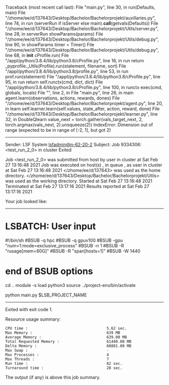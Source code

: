 Traceback (most recent call last):
  File "main.py", line 30, in <module>
    run(Defaults, main)
  File "/zhome/ee/d/137643/Desktop/Bachelor/Bachelorprojekt/auxillaries.py", line 74, in run
    (serverRun if isServer else main).__call__(getvals(Defaults))
  File "/zhome/ee/d/137643/Desktop/Bachelor/Bachelorprojekt/Utils/server.py", line 28, in serverRun
    showParams(params)
  File "/zhome/ee/d/137643/Desktop/Bachelor/Bachelorprojekt/Utils/debug.py", line 90, in showParams
    timer = Timer()
  File "/zhome/ee/d/137643/Desktop/Bachelor/Bachelorprojekt/Utils/debug.py", line 68, in __init__
    cProfile.run(
  File "/appl/python/3.8.4/lib/python3.8/cProfile.py", line 16, in run
    return _pyprofile._Utils(Profile).run(statement, filename, sort)
  File "/appl/python/3.8.4/lib/python3.8/profile.py", line 53, in run
    prof.run(statement)
  File "/appl/python/3.8.4/lib/python3.8/cProfile.py", line 95, in run
    return self.runctx(cmd, dict, dict)
  File "/appl/python/3.8.4/lib/python3.8/cProfile.py", line 100, in runctx
    exec(cmd, globals, locals)
  File "<string>", line 2, in <module>
  File "main.py", line 26, in main
    agent.learn(observations, actions, rewards, dones)
  File "/zhome/ee/d/137643/Desktop/Bachelor/Bachelorprojekt/agent.py", line 20, in learn
    self.learner.learn(self.values, state_after, action, reward, done)
  File "/zhome/ee/d/137643/Desktop/Bachelor/Bachelorprojekt/learner.py", line 32, in DoubleQlearn
    value_next = torch.gather(vals_target_next, 2, torch.argmax(vals_next, 2).unsqueeze(2))
IndexError: Dimension out of range (expected to be in range of [-2, 1], but got 2)

------------------------------------------------------------
Sender: LSF System <lsfadmin@n-62-20-2>
Subject: Job 9334306: <test_run_2_0> in cluster <dcc> Exited

Job <test_run_2_0> was submitted from host <n-62-30-4> by user <s183905> in cluster <dcc> at Sat Feb 27 13:16:48 2021
Job was executed on host(s) <n-62-20-2>, in queue <gpuv100>, as user <s183905> in cluster <dcc> at Sat Feb 27 13:16:48 2021
</zhome/ee/d/137643> was used as the home directory.
</zhome/ee/d/137643/Desktop/Bachelor/Bachelorprojekt/Utils> was used as the working directory.
Started at Sat Feb 27 13:16:48 2021
Terminated at Sat Feb 27 13:17:16 2021
Results reported at Sat Feb 27 13:17:16 2021

Your job looked like:

------------------------------------------------------------
# LSBATCH: User input
#!/bin/sh
#BSUB -q hpc
#BSUB -q gpuv100
#BSUB -gpu "num=1:mode=exclusive_process"
#BSUB -n 1
#BSUB -R "rusage[mem=60G]"
#BSUB -R "span[hosts=1]"
#BSUB -W 1440
# end of BSUB options
cd ..
module -s load python3
source ../project-env/bin/activate

python main.py $LSB_PROJECT_NAME


------------------------------------------------------------

Exited with exit code 1.

Resource usage summary:

    CPU time :                                   5.62 sec.
    Max Memory :                                 639 MB
    Average Memory :                             639.00 MB
    Total Requested Memory :                     61440.00 MB
    Delta Memory :                               60801.00 MB
    Max Swap :                                   -
    Max Processes :                              4
    Max Threads :                                7
    Run time :                                   82 sec.
    Turnaround time :                            28 sec.

The output (if any) is above this job summary.

